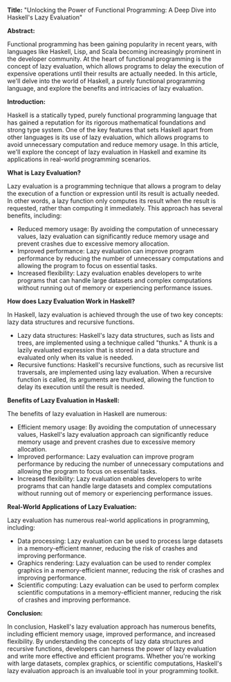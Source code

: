**Title:** "Unlocking the Power of Functional Programming: A Deep Dive into Haskell's Lazy Evaluation"

**Abstract:**

Functional programming has been gaining popularity in recent years, with languages like Haskell, Lisp, and Scala becoming increasingly prominent in the developer community. At the heart of functional programming is the concept of lazy evaluation, which allows programs to delay the execution of expensive operations until their results are actually needed. In this article, we'll delve into the world of Haskell, a purely functional programming language, and explore the benefits and intricacies of lazy evaluation.

**Introduction:**

Haskell is a statically typed, purely functional programming language that has gained a reputation for its rigorous mathematical foundations and strong type system. One of the key features that sets Haskell apart from other languages is its use of lazy evaluation, which allows programs to avoid unnecessary computation and reduce memory usage. In this article, we'll explore the concept of lazy evaluation in Haskell and examine its applications in real-world programming scenarios.

**What is Lazy Evaluation?**

Lazy evaluation is a programming technique that allows a program to delay the execution of a function or expression until its result is actually needed. In other words, a lazy function only computes its result when the result is requested, rather than computing it immediately. This approach has several benefits, including:

* Reduced memory usage: By avoiding the computation of unnecessary values, lazy evaluation can significantly reduce memory usage and prevent crashes due to excessive memory allocation.
* Improved performance: Lazy evaluation can improve program performance by reducing the number of unnecessary computations and allowing the program to focus on essential tasks.
* Increased flexibility: Lazy evaluation enables developers to write programs that can handle large datasets and complex computations without running out of memory or experiencing performance issues.

**How does Lazy Evaluation Work in Haskell?**

In Haskell, lazy evaluation is achieved through the use of two key concepts: lazy data structures and recursive functions.

* Lazy data structures: Haskell's lazy data structures, such as lists and trees, are implemented using a technique called "thunks." A thunk is a lazily evaluated expression that is stored in a data structure and evaluated only when its value is needed.
* Recursive functions: Haskell's recursive functions, such as recursive list traversals, are implemented using lazy evaluation. When a recursive function is called, its arguments are thunked, allowing the function to delay its execution until the result is needed.

**Benefits of Lazy Evaluation in Haskell:**

The benefits of lazy evaluation in Haskell are numerous:

* Efficient memory usage: By avoiding the computation of unnecessary values, Haskell's lazy evaluation approach can significantly reduce memory usage and prevent crashes due to excessive memory allocation.
* Improved performance: Lazy evaluation can improve program performance by reducing the number of unnecessary computations and allowing the program to focus on essential tasks.
* Increased flexibility: Lazy evaluation enables developers to write programs that can handle large datasets and complex computations without running out of memory or experiencing performance issues.

**Real-World Applications of Lazy Evaluation:**

Lazy evaluation has numerous real-world applications in programming, including:

* Data processing: Lazy evaluation can be used to process large datasets in a memory-efficient manner, reducing the risk of crashes and improving performance.
* Graphics rendering: Lazy evaluation can be used to render complex graphics in a memory-efficient manner, reducing the risk of crashes and improving performance.
* Scientific computing: Lazy evaluation can be used to perform complex scientific computations in a memory-efficient manner, reducing the risk of crashes and improving performance.

**Conclusion:**

In conclusion, Haskell's lazy evaluation approach has numerous benefits, including efficient memory usage, improved performance, and increased flexibility. By understanding the concepts of lazy data structures and recursive functions, developers can harness the power of lazy evaluation and write more effective and efficient programs. Whether you're working with large datasets, complex graphics, or scientific computations, Haskell's lazy evaluation approach is an invaluable tool in your programming toolkit.